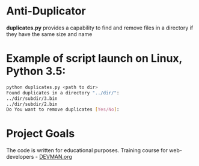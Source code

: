 # Anti-Duplicator

**duplicates.py** provides a capability to find and remove files in a directory if they have the same size and name

# Example of script launch on Linux, Python 3.5:

```bash
python duplicates.py <path to dir>
Found duplicates in a directory "../dir/":
../dir/subdir/3.bin
../dir/subdir/2.bin
Do You want to remove duplicates [Yes/No]:
```
# Project Goals

The code is written for educational purposes. Training course for web-developers - [DEVMAN.org](https://devman.org)
